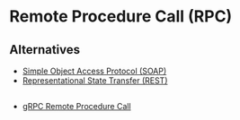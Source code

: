 # Remote Procedure Call (RPC)

## Alternatives

- [Simple Object Access Protocol (SOAP)](/soap.md)
- [Representational State Transfer (REST)](/rest.md)

##

- [gRPC Remote Procedure Call](/todo/grpc.md)
